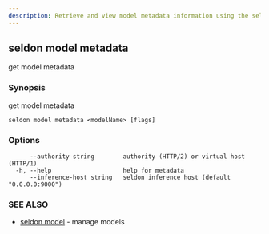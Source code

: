 ```yaml
---
description: Retrieve and view model metadata information using the seldon model metadata CLI command. This command allows you to access detailed model specifications, configurations, and properties for your deployed models in Seldon Core.
---
```


## seldon model metadata

get model metadata

### Synopsis

get model metadata

```
seldon model metadata <modelName> [flags]
```

### Options

```
      --authority string        authority (HTTP/2) or virtual host (HTTP/1)
  -h, --help                    help for metadata
      --inference-host string   seldon inference host (default "0.0.0.0:9000")
```

### SEE ALSO

* [seldon model](seldon_model.md)	 - manage models

